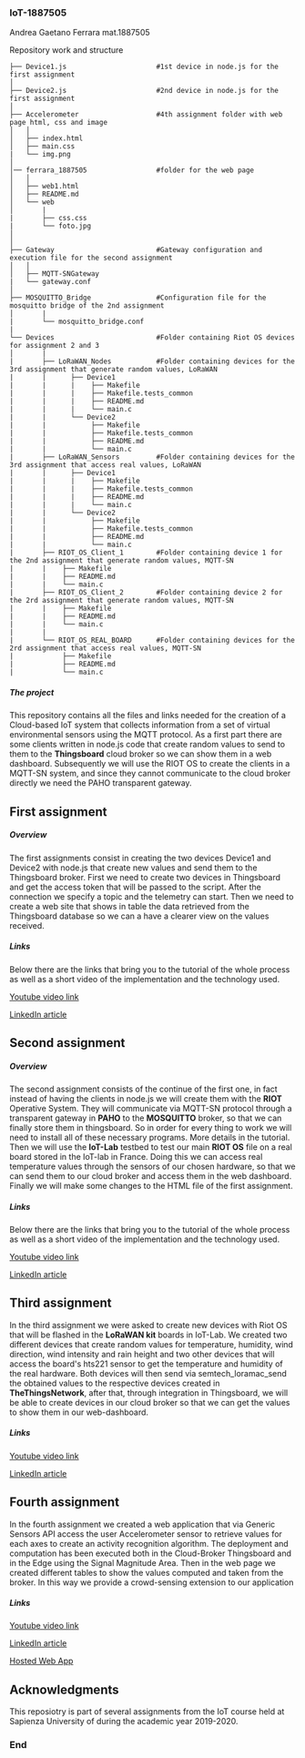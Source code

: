 ### IoT-1887505

Andrea Gaetano Ferrara mat.1887505

Repository work and structure
```
├── Device1.js                      #1st device in node.js for the first assignment
│   
├── Device2.js                      #2nd device in node.js for the first assignment
│
├── Accelerometer                   #4th assignment folder with web page html, css and image
│   │
│   ├── index.html
│   ├── main.css
|   └── img.png
│   
│── ferrara_1887505                 #folder for the web page
│   │
│   ├── web1.html
│   ├── README.md
│   └── web
│       |
|       ├── css.css
|       └── foto.jpg
│
│   
├── Gateway                         #Gateway configuration and execution file for the second assignment
│   │   
│   ├── MQTT-SNGateway
|   └── gateway.conf
│      
├── MOSQUITTO_Bridge                #Configuration file for the mosquitto bridge of the 2nd assignment
│       |
|       └── mosquitto_bridge.conf
|
└── Devices                         #Folder containing Riot OS devices for assignment 2 and 3
│       |
|       ├── LoRaWAN_Nodes           #Folder containing devices for the 3rd assignment that generate random values, LoRaWAN
|       |      ├── Device1
|       |      |    ├── Makefile
|       |      |    ├── Makefile.tests_common
|       |      |    ├── README.md
|       |      |    └── main.c
|       |      └── Device2
|       |           ├── Makefile
|       |           ├── Makefile.tests_common
|       |           ├── README.md
|       |           └── main.c
|       ├── LoRaWAN_Sensors         #Folder containing devices for the 3rd assignment that access real values, LoRaWAN
|       |      ├── Device1
|       |      |    ├── Makefile
|       |      |    ├── Makefile.tests_common
|       |      |    ├── README.md
|       |      |    └── main.c
|       |      └── Device2
|       |           ├── Makefile
|       |           ├── Makefile.tests_common
|       |           ├── README.md
|       |           └── main.c
|       ├── RIOT_OS_Client_1        #Folder containing device 1 for the 2nd assignment that generate random values, MQTT-SN
|       |    ├── Makefile
|       |    ├── README.md
|       |    └── main.c
|       ├── RIOT_OS_Client_2        #Folder containing device 2 for the 2rd assignment that generate random values, MQTT-SN
|       |    ├── Makefile
|       |    ├── README.md
|       |    └── main.c
|       |
|       └── RIOT_OS_REAL_BOARD      #Folder containing devices for the 2rd assignment that access real values, MQTT-SN
|            ├── Makefile
|            ├── README.md
|            └── main.c

```

##### The project

This repository contains all the files and links needed for the creation of a Cloud-based IoT system that collects information from a set of virtual environmental sensors using the MQTT protocol. As a first part there are some clients written in node.js code that create random values to send to them to the **Thingsboard** cloud broker so we can show them in a web dashboard. Subsequently we will use the RIOT OS to create the clients in a MQTT-SN system, and since they cannot communicate to the cloud broker directly we need the PAHO transparent gateway.



## First assignment

##### Overview

The first assignments consist in creating the two devices Device1 and Device2 with node.js that create new values and send them to the Thingsboard broker.
First we need to create two devices in Thingsboard and get the access token that will be passed to the script. After the connection we specify a topic and the telemetry can start.
Then we need to create a web site that shows in table the data retrieved from the Thingsboard database so we can a have a clearer view on the values received.

##### Links

Below there are the links that bring you to the tutorial of the whole process as well as a short video of the implementation and the technology used.

[Youtube video link](https://www.youtube.com/watch?v=LOiYgVSLlrE&feature=youtu.be)

[LinkedIn article](https://www.linkedin.com/pulse/cloud-based-iot-system-collects-information-from-set-virtual-ferrara/?published=t)

## Second assignment

##### Overview

The second assignment consists of the continue of the first one, in fact instead of having the clients in node.js we will create them with the **RIOT** Operative System. They will communicate via MQTT-SN protocol through a transparent gateway in **PAHO** to the **MOSQUITTO** broker, so that we can finally store them in thingsboard.
So in order for every thing to work we will need to install all of these necessary programs. More details in the tutorial.
Then we will use the **IoT-Lab** testbed to test our main **RIOT OS** file on a real board stored in the IoT-lab in France. Doing this we can access real temperature values through the sensors of our chosen hardware, so that we can send them to our cloud broker and access them in the web dashboard.
Finally we will make some changes to the HTML file of the first assignment.

##### Links

Below there are the links that bring you to the tutorial of the whole process as well as a short video of the implementation and the technology used.

[Youtube video link](https://www.youtube.com/watch?v=CBi96h9ubBE)

[LinkedIn article](https://www.linkedin.com/pulse/emulate-virtual-environmental-sensors-riot-os-publish-ferrara/?published=t)

## Third assignment

In the third assignment we were asked to create new devices with Riot OS that will be flashed in the **LoRaWAN kit** boards in IoT-Lab.
We created two different devices that create random values for temperature, humidity, wind direction, wind intensity and rain height and two other devices that will access the board's hts221 sensor to get the temperature and humidity of the real hardware.
Both devices will then send via semtech_loramac_send the obtained values to the respective devices created in **TheThingsNetwork**, after that, through integration in Thingsboard, we will be able to create devices in our cloud broker so that we can get the values to show them in our web-dashboard.

##### Links

[Youtube video link](https://www.youtube.com/watch?v=4waQTOxwi6g&feature=youtu.be)

[LinkedIn article](https://www.linkedin.com/pulse/creating-sensor-network-using-virutal-real-devices-via-ferrara/?published=t&trackingId=CZ3nHzb0QoMQ4wDm898lVQ%3D%3D)

## Fourth assignment

In the fourth assignment we created a web application that via Generic Sensors API access the user Accelerometer sensor to retrieve values for each axes to create an activity recognition algorithm.
The deployment and computation has been executed both in the Cloud-Broker Thingsboard and in the Edge using the Signal Magnitude Area.
Then in the web page we created different tables to show the values computed and taken from the broker.
In this way we provide a crowd-sensing extension to our application

##### Links

[Youtube video link](https://www.youtube.com/watch?v=i4N1IQsvqVU&t=)

[LinkedIn article](https://www.linkedin.com/pulse/development-html5-application-uses-generic-sensor-api-ferrara/?published=t)

[Hosted Web App](https://soul46.github.io/)

## Acknowledgments

This reposiotry is part of several assignments from the IoT course held at Sapienza University of during the academic year 2019-2020.

### End
